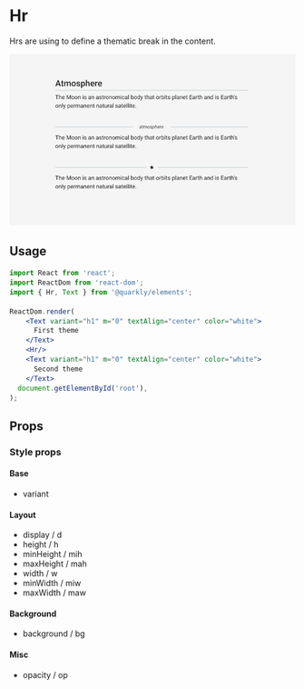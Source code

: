 # Hr

Hrs are using to define a thematic break in the content.

<img alt="hr" src="src/hr.png" width="800px">

## Usage

```jsx
import React from 'react';
import ReactDom from 'react-dom';
import { Hr, Text } from '@quarkly/elements';

ReactDom.render(
    <Text variant="h1" m="0" textAlign="center" color="white">
      First theme
    </Text>
    <Hr/>
    <Text variant="h1" m="0" textAlign="center" color="white">
      Second theme
    </Text>
  document.getElementById('root'),
);
```

## Props

### Style props

#### Base

- variant

#### Layout

- display / d
- height / h
- minHeight / mih
- maxHeight / mah
- width / w
- minWidth / miw
- maxWidth / maw

#### Background

- background / bg

#### Misc

- opacity / op
